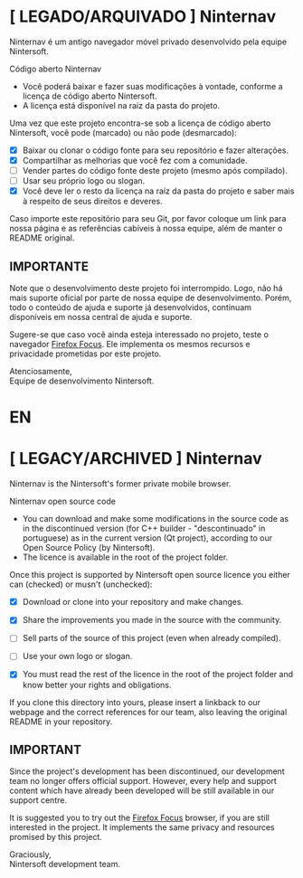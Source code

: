 # [ LEGADO/ARQUIVADO ] Ninternav

Ninternav é um antigo navegador móvel privado desenvolvido pela equipe Nintersoft.

Código aberto Ninternav

- Você poderá baixar e fazer suas modificações à vontade, conforme a licença de código aberto Nintersoft.
- A licença está disponível na raiz da pasta do projeto.

Uma vez que este projeto encontra-se sob a licença de código aberto Nintersoft, você pode (marcado) ou não pode (desmarcado):

- [x] Baixar ou clonar o código fonte para seu repositório e fazer alterações.
- [x] Compartilhar as melhorias que você fez com a comunidade.
- [ ] Vender partes do código fonte deste projeto (mesmo após compilado).
- [ ] Usar seu próprio logo ou slogan.
- [x] Você deve ler o resto da licença na raíz da pasta do projeto e saber mais à respeito de seus direitos e deveres.
 
Caso importe este repositório para seu Git, por favor coloque um link para nossa página e as referências cabíveis à nossa equipe, além de manter o README original.

## IMPORTANTE

Note que o desenvolvimento deste projeto foi interrompido. Logo, não há mais suporte oficial por parte de nossa equipe de desenvolvimento.
Porém, todo o conteúdo de ajuda e suporte já desenvolvidos, continuam disponíveis em nossa central de ajuda e suporte.

Sugere-se que caso você ainda esteja interessado no projeto, teste o navegador [Firefox Focus](https://www.mozilla.org/firefox/focus/).
Ele implementa os mesmos recursos e privacidade prometidas por este projeto.

Atenciosamente,\
Equipe de desenvolvimento Nintersoft.

# EN

# [ LEGACY/ARCHIVED ] Ninternav

Ninternav is the Nintersoft's former private mobile browser.

Ninternav open source code

- You can download and make some modifications in the source code as in the discontinued version (for C++ builder - "descontinuado" in portuguese) as in the current version (Qt project), according to our Open Source Policy (by Nintersoft).
- The licence is available in the root of the project folder.
 
Once this project is supported by Nintersoft open source licence you either can (checked) or musn't (unchecked):

- [x] Download or clone into your repository and make changes.
- [x] Share the improvements you made in the source with the community.
- [ ] Sell parts of the source of this project (even when already compiled).
- [ ] Use your own logo or slogan.
- [x] You must read the rest of the licence in the root of the project folder and know better your rights and obligations.


If you clone this directory into yours, please insert a linkback to our webpage and the correct references for our team, also leaving the original README in your repository.

## IMPORTANT

Since the project's development has been discontinued, our development team no longer offers official support.
However, every help and support content which have already been developed will be still available in our support centre.

It is suggested you to try out the [Firefox Focus](https://www.mozilla.org/firefox/focus/) browser, if you are still interested in the project.
It implements the same privacy and resources promised by this project.

Graciously,\
Nintersoft development team.